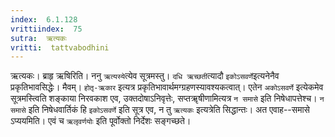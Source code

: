 ```yaml
---
index:  6.1.128
vrittiindex:  75
sutra:  ऋत्यकः
vritti:  tattvabodhini 
---
```


ऋत्यकः। ब्राहृ ऋषिरिति। ननु `ऋत्यस्ये`त्येव सूत्रमस्तु। `दधि ऋच्छती`त्यादौ `इकोऽसवर्णे`इत्यनेनैव प्रकृतिभावसिद्धेः। मैवम्। `होतृ-ऋकार` इत्यत्र प्रकृतिभावार्थमग्ग्रहणस्यावश्यकत्वात्। एतेन `अकोऽसवर्णे` इत्येकमेव सूत्रमस्त्विति शङ्काया निरवकाश एव, उक्तदोषाऽनिवृत्तेः, सप्तॠषीणामित्यत्र `न समासे` इति निषेधापत्तेश्च। `न समासे` इति निषेधवार्तिकं हि `इकोऽसवर्णे` इति सूत्र एव, न तु `ऋत्यकः` इत्यत्रेति सिद्धान्तः। अत एवाह--समासे ऽप्ययमिति। एवं च `ऋलृवर्णयोः` इति पूर्वोक्तो निर्देशः सङ्गच्छते।

